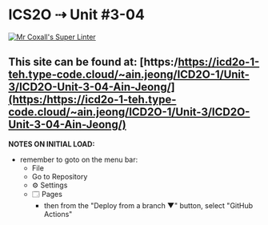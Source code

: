 # ICS2O ⇢ Unit #3-04

[![Mr Coxall's Super Linter](https://github.com/MTHS-ICD2O-1-2024/ICD2O-Unit-3-04-ain-jeong/workflows/Mr%20Coxall's%20Super%20Linter/badge.svg)](https://github.com/MTHS-ICD2O-1-2024/ICD2O-Unit-3-04-ain-jeong/actions)

This site can be found at: [https:/https://icd2o-1-teh.type-code.cloud/~ain.jeong/ICD2O-1/Unit-3/ICD2O-Unit-3-04-Ain-Jeong/](https:/https://icd2o-1-teh.type-code.cloud/~ain.jeong/ICD2O-1/Unit-3/ICD2O-Unit-3-04-Ain-Jeong/)
---

**NOTES ON INITIAL LOAD:**
- remember to goto on the menu bar:
  - File
  - Go to Repository
  - ⚙ Settings
  - 🗔 Pages
    - then from the "Deploy from a branch ▼" button, select "GitHub Actions"
